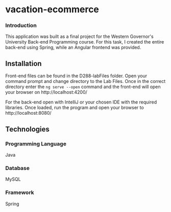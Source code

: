 # vacation-ecommerce
### Introduction
This application was built as a final project for the Western Governor's University Back-end Programming course. For this task, I created the entire back-end using Spring, while an Angular frontend was provided.

## Installation
Front-end files can be found in the D288-labFiles folder. Open your command prompt and change directory to the Lab Files. Once in the correct directory enter the ```ng serve --open``` command and the front-end will open your browser on http://localhost:4200/

For the back-end open with IntelliJ or your chosen IDE with the required libraries. Once loaded, run the program and open your browser to http://localhost:8080/

## Technologies
### Programming Language
Java
### Database
MySQL
### Framework
Spring
